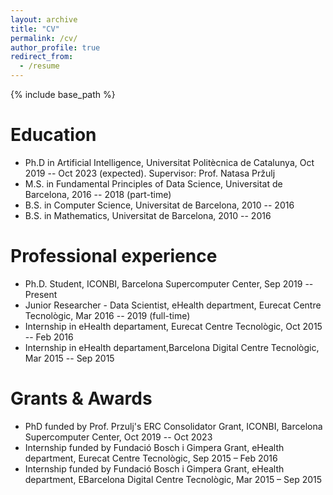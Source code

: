 ```yaml
---
layout: archive
title: "CV"
permalink: /cv/
author_profile: true
redirect_from:
  - /resume
---
```


{% include base_path %}

Education
======

* Ph.D in Artificial Intelligence, Universitat Politècnica de Catalunya, Oct 2019 -- Oct 2023 (expected). 
  Supervisor: Prof. Natasa Pržulj
* M.S. in Fundamental Principles of Data Science, Universitat de Barcelona, 2016 -- 2018 (part-time) 
* B.S. in Computer Science, Universitat de Barcelona, 2010 -- 2016 
* B.S. in Mathematics, Universitat de Barcelona, 2010 -- 2016 



Professional experience
======

* Ph.D. Student, ICONBI, Barcelona Supercomputer Center, Sep 2019 -- Present
* Junior Researcher - Data Scientist, eHealth department, Eurecat Centre Tecnològic, Mar 2016 -- 2019 (full-time)
* Internship in eHealth departament, Eurecat Centre Tecnològic, Oct 2015 -- Feb 2016
* Internship in eHealth departament,Barcelona Digital Centre Tecnològic, Mar 2015 -- Sep 2015

Grants & Awards
======

* PhD funded by Prof. Przulj's ERC Consolidator Grant, ICONBI, Barcelona Supercomputer Center, Oct 2019 -- Oct 2023
* Internship funded by Fundació Bosch i Gimpera Grant, eHealth department, Eurecat Centre Tecnològic, Sep 2015 – Feb 2016
* Internship funded by Fundació Bosch i Gimpera Grant, eHealth department, EBarcelona Digital Centre Tecnològic, Mar 2015 – Sep 2015


